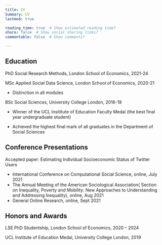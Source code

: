 ```yaml
---
title: CV
Summary: CV
lastmod: true

reading_time: true  # Show estimated reading time?
share: false  # Show social sharing links?
commentable: false  # Show comments?

---
```




##  **Education**

PhD Social Research Methods, London School of Economics, 2021-24

MSc Applied Social Data Science, London School of Economics, 2020-21

- Distinction in all modules

BSc Social Sciences, University College London, 2016-19

- Winner of the UCL Insititute of Education Faculty Medal (the best final year undergraduate student)

- Achieved the highest final mark of all graduates in the Department of Social Sciences



## **Conference Presentations**

Accepted paper: Estimating Individual Socioeconomic Status of Twitter Users
- International Conference on Computational Social Science, online, July 2021
- The Annual Meeting of the American Sociological Association( Section on Inequality, Poverty and Mobility: New Approaches to Understanding and Addressing Inequality), online, Aug 2021
- General Online Research, online, Sept 2021



## **Honors and Awards**

LSE PhD Studentship, London School of Economics, 2020 – 2024

UCL Institute of Education Medal, University College London, 2019





